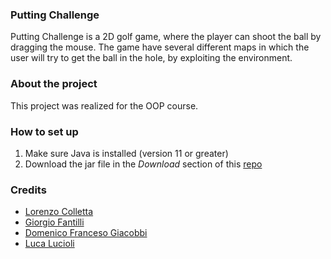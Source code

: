 <h3> Putting Challenge </h3>

Putting Challenge is a 2D golf game, where the player can shoot the ball by dragging the mouse. 
The game have several different maps in which the user will try to get the ball in the hole, by exploiting the environment.

### About the project
This project was realized for the OOP course.

### How to set up
1. Make sure Java is installed (version 11 or greater)
2. Download the jar file in the *Download* section of this [repo](https://github.com/giacobbidomenico/OOP21-putting-challenge)

### Credits
* [Lorenzo Colletta](https://github.com/LorenzoColletta)
* [Giorgio Fantilli](https://github.com/GiorgioFantilliUnibo)
* [Domenico Franceso Giacobbi](https://github.com/giacobbidomenico)
* [Luca Lucioli](https://github.com/LvcaLucioli)
